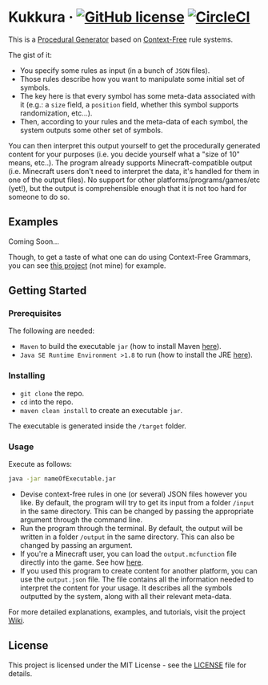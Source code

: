 # Kukkura &middot; [![GitHub license](https://img.shields.io/badge/license-MIT-blue.svg)](https://github.com/aks-c/Kukkura/blob/master/LICENSE) [![CircleCI](https://circleci.com/gh/aks-c/Kukkura.svg?style=shield&circle-token=81b7f70aaab28074269d37e9ea109ca9746df77a)](https://circleci.com/gh/aks-c/Kukkura)

This is a [Procedural Generator](https://en.wikipedia.org/wiki/Procedural_generation "PG wiki page") based on [Context-Free](https://en.wikipedia.org/wiki/Context-free_grammar "CFG wiki page") rule systems.

The gist of it: 
- You specify some rules as input (in a bunch of `JSON` files).
- Those rules describe how you want to manipulate some initial set of symbols.
- The key here is that every symbol has some meta-data associated with it (e.g.: a `size` field, a `position` field, whether this symbol supports randomization, etc…).
- Then, according to your rules and the meta-data of each symbol, the system outputs some other set of symbols.

You can then interpret this output yourself to get the procedurally generated content for your purposes 
(i.e. you decide yourself what a "size of 10" means, etc..).
The program already supports Minecraft-compatible output 
(i.e. Minecraft users don't need to interpret the data, it's handled for them in one of the output files).
No support for other platforms/programs/games/etc (yet!), 
but the output is comprehensible enough that it is not too hard for someone to do so.

## Examples

Coming Soon...

Though, to get a taste of what one can do using Context-Free Grammars, you can see [this project](https://www.contextfreeart.org/index.html "another project that uses CFGs to produce content") (not mine) for example.

## Getting Started

### Prerequisites

The following are needed:
- `Maven` to build the executable `jar` (how to install Maven [here](https://maven.apache.org/install.html "How to install Maven.")).
- `Java SE Runtime Environment >1.8` to run (how to install the JRE [here](http://www.oracle.com/technetwork/java/javase/downloads/jre8-downloads-2133155.html "How to install the JRE.")).

### Installing

- `git clone` the repo.
- `cd` into the repo.
- `maven clean install` to create an executable `jar`.

The executable is generated inside the `/target` folder.

### Usage

Execute as follows:
```bash
java -jar nameOfExecutable.jar
```

- Devise context-free rules in one (or several) JSON files however you like. 
By default, the program will try to get its input from a folder `/input` in the same directory.
This can be changed by passing the appropriate argument through the command line.
- Run the program through the terminal.
By default, the output will be written in a folder `/output` in the same directory.
This can also be changed by passing an argument. 
- If you're a Minecraft user, you can load the `output.mcfunction` file directly into the game.
See how [here](https://www.digminecraft.com/game_commands/function_command.php "A tutorial showing how to use mcfunction files in Minecraft.").
- If you used this program to create content for another platform, you can use the `output.json` file.
The file contains all the information needed to interpret the content for your usage. 
It describes all the symbols outputted by the system, along with all their relevant meta-data. 

For more detailed explanations, examples, and tutorials, visit the project [Wiki](https://github.com/aks-c/Kukkura/wiki).

## License

This project is licensed under the MIT License - see the [LICENSE](LICENSE) file for details.

